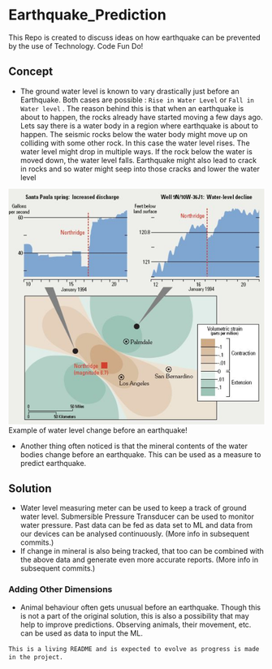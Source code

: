 # Earthquake_Prediction
This Repo is created to discuss ideas on how earthquake can be prevented by the use of Technology. Code Fun Do!

## Concept
* The ground water level is known to vary drastically just before an Earthquake. Both cases are possible : ``` Rise in Water Level ``` or ``` Fall in Water level ``` . The reason behind this is that when an earthquake is about to happen, the rocks already have started moving a few days ago. Lets say there is a water body in a region where earthquake is about to happen. The seismic rocks below the water body might move up on colliding with some other rock. In this case the water level rises. The water level might drop in multiple ways. If the rock below the water is moved down, the water level falls. Earthquake might also lead to crack in rocks and so water might seep into those cracks and lower the water level

![Image Showing an Example of Water level change in a past Earthquake](https://github.com/Y5Yash/Earthquake_Prediction/blob/master/fig7.jpg)
Example of water level change before an earthquake!

* Another thing often noticed is that the mineral contents of the water bodies change before an earthquake. This can be used as a measure to predict earthquake.

## Solution
* Water level measuring meter can be used to keep a track of ground water level. Submersible Pressure Transducer can be used to monitor water pressure. Past data can be fed as data set to ML and data from our devices can be analysed continuously. (More info in subsequent commits.)
* If change in mineral is also being tracked, that too can be combined with the above data and generate even more accurate reports. (More info in subsequent commits.)

### Adding Other Dimensions
* Animal behaviour often gets unusual before an earthquake. Though this is not a part of the original solution, this is also a possibility that may help to improve predictions. Observing animals, their movement, etc. can be used as data to input the ML.

``` 
This is a living README and is expected to evolve as progress is made in the project.
```

